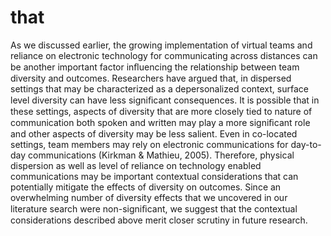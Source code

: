 # that

As we discussed earlier, the growing implementation of virtual teams and reliance on electronic technology for communicating across distances can be another important factor inﬂuencing the relationship between team diversity and outcomes. Researchers have argued that, in dispersed settings that may be characterized as a depersonalized context, surface level diversity can have less signiﬁcant consequences. It is possible that in these settings, aspects of diversity that are more closely tied to nature of communication both spoken and written may play a more signiﬁcant role and other aspects of diversity may be less salient. Even in co-located settings, team members may rely on electronic communications for day-to-day communications (Kirkman & Mathieu, 2005). Therefore, physical dispersion as well as level of reliance on technology enabled communications may be important contextual considerations that can potentially mitigate the effects of diversity on outcomes. Since an overwhelming number of diversity effects that we uncovered in our literature search were non-signiﬁcant, we suggest that the contextual considerations described above merit closer scrutiny in future research.